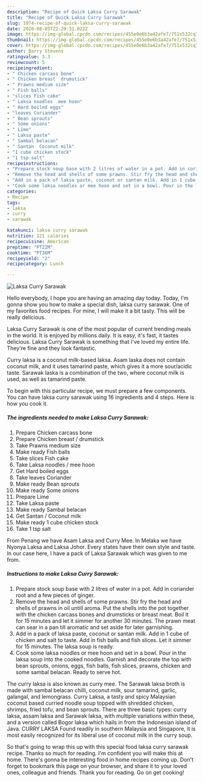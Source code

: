 ```yaml
---
description: "Recipe of Quick Laksa Curry Sarawak"
title: "Recipe of Quick Laksa Curry Sarawak"
slug: 1974-recipe-of-quick-laksa-curry-sarawak
date: 2020-08-05T22:29:31.022Z
image: https://img-global.cpcdn.com/recipes/455e0e6b3a42afe7/751x532cq70/laksa-curry-sarawak-recipe-main-photo.jpg
thumbnail: https://img-global.cpcdn.com/recipes/455e0e6b3a42afe7/751x532cq70/laksa-curry-sarawak-recipe-main-photo.jpg
cover: https://img-global.cpcdn.com/recipes/455e0e6b3a42afe7/751x532cq70/laksa-curry-sarawak-recipe-main-photo.jpg
author: Barry Stevens
ratingvalue: 3.3
reviewcount: 5
recipeingredient:
- " Chicken carcass bone"
- " Chicken breast  drumstick"
- " Prawns medium size"
- " Fish balls"
- "slices Fish cake"
- " Laksa noodles  mee hoon"
- " Hard boiled eggs"
- "leaves Coriander"
- " Bean sprouts"
- " Some onions"
- " Lime"
- " Laksa paste"
- " Sambal belacan"
- " Santan  Coconut milk"
- "1 cube chicken stock"
- "1 tsp salt"
recipeinstructions:
- "Prepare stock soup base with 2 litres of water in a pot. Add in coriander root and a few pieces of ginger."
- "Remove the head and shells of some prawns. Stir fry the head and shells of prawns in oil untill aroma. Put the shells into the pot together with the chicken carcass bones and drumsticks or breast meat. Boil it for 15 minutes and let it simmer for another 30 minutes. The prawn meat can sear in a pan till aromatic and set aside for later garnishing."
- "Add in a pack of laksa paste, coconut or santan milk. Add in 1 cube of chicken and salt to taste. Add in fish balls and fish slices. Let it simmer for 15 minutes. The laksa soup is ready."
- "Cook some laksa noodles or mee hoon and set in a bowl. Pour in the laksa soup into the cooked noodles. Garnish and decorate the top with bean sprouts, onions, eggs, fish balls, fish slices, prawns, chicken and some sambal belacan. Ready to serve hot."
categories:
- Recipe
tags:
- laksa
- curry
- sarawak

katakunci: laksa curry sarawak 
nutrition: 121 calories
recipecuisine: American
preptime: "PT22M"
cooktime: "PT36M"
recipeyield: "2"
recipecategory: Lunch

---
```



![Laksa Curry Sarawak](https://img-global.cpcdn.com/recipes/455e0e6b3a42afe7/751x532cq70/laksa-curry-sarawak-recipe-main-photo.jpg)

Hello everybody, I hope you are having an amazing day today. Today, I'm gonna show you how to make a special dish, laksa curry sarawak. One of my favorites food recipes. For mine, I will make it a bit tasty. This will be really delicious.

Laksa Curry Sarawak is one of the most popular of current trending meals in the world. It is enjoyed by millions daily. It is easy, it's fast, it tastes delicious. Laksa Curry Sarawak is something that I've loved my entire life. They're fine and they look fantastic.

Curry laksa is a coconut milk-based laksa. Asam laska does not contain coconut milk, and it uses tamarind paste, which gives it a more sour/acidic taste. Sarawak laska is a combination of the two, where coconut milk is used, as well as tamarind paste.


To begin with this particular recipe, we must prepare a few components. You can have laksa curry sarawak using 16 ingredients and 4 steps. Here is how you cook it.

<!--inarticleads1-->

##### The ingredients needed to make Laksa Curry Sarawak:

1. Prepare  Chicken carcass bone
1. Prepare  Chicken breast / drumstick
1. Take  Prawns medium size
1. Make ready  Fish balls
1. Take slices Fish cake
1. Take  Laksa noodles / mee hoon
1. Get  Hard boiled eggs
1. Take leaves Coriander
1. Make ready  Bean sprouts
1. Make ready  Some onions
1. Prepare  Lime
1. Take  Laksa paste
1. Make ready  Sambal belacan
1. Get  Santan / Coconut milk
1. Make ready 1 cube chicken stock
1. Take 1 tsp salt


From Penang we have Asam Laksa and Curry Mee. In Melaka we have Nyonya Laksa and Laksa Johor. Every states have their own style and taste. In our case here, I have a pack of Laksa Sarawak which was given to me from. 

<!--inarticleads2-->

##### Instructions to make Laksa Curry Sarawak:

1. Prepare stock soup base with 2 litres of water in a pot. Add in coriander root and a few pieces of ginger.
1. Remove the head and shells of some prawns. Stir fry the head and shells of prawns in oil untill aroma. Put the shells into the pot together with the chicken carcass bones and drumsticks or breast meat. Boil it for 15 minutes and let it simmer for another 30 minutes. The prawn meat can sear in a pan till aromatic and set aside for later garnishing.
1. Add in a pack of laksa paste, coconut or santan milk. Add in 1 cube of chicken and salt to taste. Add in fish balls and fish slices. Let it simmer for 15 minutes. The laksa soup is ready.
1. Cook some laksa noodles or mee hoon and set in a bowl. Pour in the laksa soup into the cooked noodles. Garnish and decorate the top with bean sprouts, onions, eggs, fish balls, fish slices, prawns, chicken and some sambal belacan. Ready to serve hot.


The curry laksa is also known as curry mee. The Sarawak laksa broth is made with sambal belacan chilli, coconut milk, sour tamarind, garlic, galangal, and lemongrass. Curry Laksa, a tasty and spicy Malaysian coconut based curried noodle soup topped with shredded chicken, shrimps, fried tofu, and bean sprouts. There are three basic types: curry laksa, assam laksa and Sarawak laksa, with multiple variations within these, and a version called Bogor laksa which hails in from the Indonesian island of Java. CURRY LAKSA Found readily in southern Malaysia and Singapore, it is most easily recognized for its liberal use of coconut milk in the curry soup. 

So that's going to wrap this up with this special food laksa curry sarawak recipe. Thanks so much for reading. I'm confident you will make this at home. There's gonna be interesting food in home recipes coming up. Don't forget to bookmark this page on your browser, and share it to your loved ones, colleague and friends. Thank you for reading. Go on get cooking!
